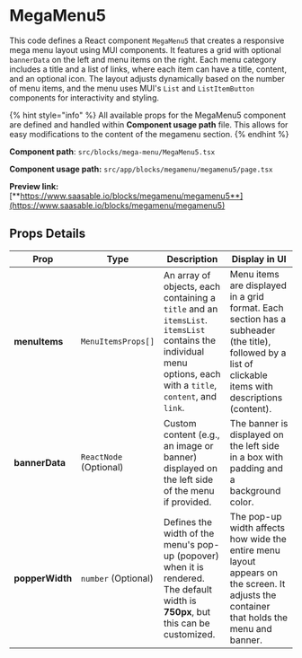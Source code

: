 # MegaMenu5

This code defines a React component `MegaMenu5` that creates a responsive mega menu layout using MUI components. It features a grid with optional `bannerData` on the left and menu items on the right. Each menu category includes a title and a list of links, where each item can have a title, content, and an optional icon. The layout adjusts dynamically based on the number of menu items, and the menu uses MUI's `List` and `ListItemButton` components for interactivity and styling.

{% hint style="info" %}
All available props for the MegaMenu5 component are defined and handled within **Component usage path** file. This allows for easy modifications to the content of the megamenu section.
{% endhint %}

**Component path**: `src/blocks/mega-menu/MegaMenu5.tsx`

**Component usage path:**  `src/app/blocks/megamenu/megamenu5/page.tsx`

**Preview link:** [**https://www.saasable.io/blocks/megamenu/megamenu5**](https://www.saasable.io/blocks/megamenu/megamenu5)

## Props Details

| Prop            | Type                   | Description                                                                                                                                                      | Display in UI                                                                                                                                           |
| --------------- | ---------------------- | ---------------------------------------------------------------------------------------------------------------------------------------------------------------- | ------------------------------------------------------------------------------------------------------------------------------------------------------- |
| **menuItems**   | `MenuItemsProps[]`     | An array of objects, each containing a `title` and an `itemsList`. `itemsList` contains the individual menu options, each with a `title`, `content`, and `link`. | Menu items are displayed in a grid format. Each section has a subheader (the title), followed by a list of clickable items with descriptions (content). |
| **bannerData**  | `ReactNode` (Optional) | Custom content (e.g., an image or banner) displayed on the left side of the menu if provided.                                                                    | The banner is displayed on the left side in a box with padding and a background color.                                                                  |
| **popperWidth** | `number` (Optional)    | Defines the width of the menu's pop-up (popover) when it is rendered. The default width is **750px**, but this can be customized.                                | The pop-up width affects how wide the entire menu layout appears on the screen. It adjusts the container that holds the menu and banner.                |
